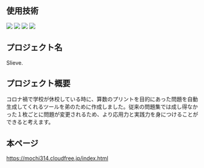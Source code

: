 ##  使用技術
   <img src="https://img.shields.io/badge/-Html5-E34F26.svg?logo=html5&style=plastic">
   <img src="https://img.shields.io/badge/-Css3-1572B6.svg?logo=css3&style=plastic">
   <img src="https://img.shields.io/badge/-Javascript-F7DF1E.svg?logo=javascript&style=plastic">
    <img src="https://img.shields.io/badge/-Php-777BB4.svg?logo=php&style=plastic">

## プロジェクト名
Slieve.

## プロジェクト概要
コロナ禍で学校が休校している時に、算数のプリントを目的にあった問題を自動生成してくれるツールを弟のために作成しました。従来の問題集では成し得なかった１枚ごとに問題が変更されるため、より応用力と実践力を身につけることができると考えます。

## 本ページ
https://mochi314.cloudfree.jp/index.html
